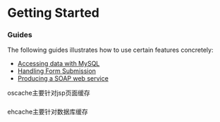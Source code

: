 # Getting Started

### Guides
The following guides illustrates how to use certain features concretely:

* [Accessing data with MySQL](https://spring.io/guides/gs/accessing-data-mysql/)
* [Handling Form Submission](https://spring.io/guides/gs/handling-form-submission/)
* [Producing a SOAP web service](https://spring.io/guides/gs/producing-web-service/)

oscache主要针对jsp页面缓存
###
ehcache主要针对数据库缓存
###
